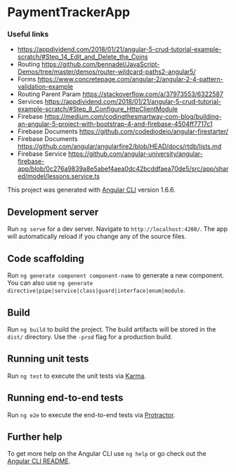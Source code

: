 # PaymentTrackerApp

### Useful links
+ https://appdividend.com/2018/01/21/angular-5-crud-tutorial-example-scratch/#Step_14_Edit_and_Delete_the_Coins
+ Routing https://github.com/bennadel/JavaScript-Demos/tree/master/demos/router-wildcard-paths2-angular5/
+ Forms https://www.concretepage.com/angular-2/angular-2-4-pattern-validation-example
+ Routing Parent Param https://stackoverflow.com/a/37973553/6322587
+ Services https://appdividend.com/2018/01/21/angular-5-crud-tutorial-example-scratch/#Step_8_Configure_HttpClientModule
+ Firebase https://medium.com/codingthesmartway-com-blog/building-an-angular-5-project-with-bootstrap-4-and-firebase-4504ff7717c1
+ Firebase Documents https://github.com/codediodeio/angular-firestarter/ 
+ Firebase Documents https://github.com/angular/angularfire2/blob/HEAD/docs/rtdb/lists.md
+ Firebase Service https://github.com/angular-university/angular-firebase-app/blob/0c276a9839a8e5abef4aea0dc42bcddfaea70de5/src/app/shared/model/lessons.service.ts

This project was generated with [Angular CLI](https://github.com/angular/angular-cli) version 1.6.6.

## Development server

Run `ng serve` for a dev server. Navigate to `http://localhost:4200/`. The app will automatically reload if you change any of the source files.

## Code scaffolding

Run `ng generate component component-name` to generate a new component. You can also use `ng generate directive|pipe|service|class|guard|interface|enum|module`.

## Build

Run `ng build` to build the project. The build artifacts will be stored in the `dist/` directory. Use the `-prod` flag for a production build.

## Running unit tests

Run `ng test` to execute the unit tests via [Karma](https://karma-runner.github.io).

## Running end-to-end tests

Run `ng e2e` to execute the end-to-end tests via [Protractor](http://www.protractortest.org/).

## Further help

To get more help on the Angular CLI use `ng help` or go check out the [Angular CLI README](https://github.com/angular/angular-cli/blob/master/README.md).
